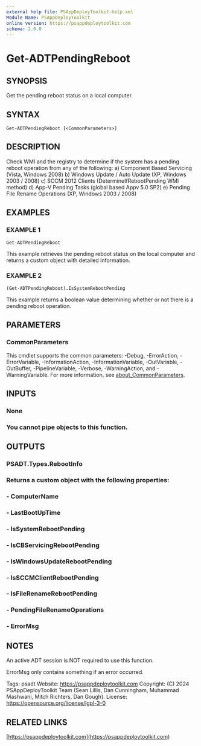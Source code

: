 ```yaml
---
external help file: PSAppDeployToolkit-help.xml
Module Name: PSAppDeployToolkit
online version: https://psappdeploytoolkit.com
schema: 2.0.0
---
```


# Get-ADTPendingReboot

## SYNOPSIS
Get the pending reboot status on a local computer.

## SYNTAX

```
Get-ADTPendingReboot [<CommonParameters>]
```

## DESCRIPTION
Check WMI and the registry to determine if the system has a pending reboot operation from any of the following:
a) Component Based Servicing (Vista, Windows 2008)
b) Windows Update / Auto Update (XP, Windows 2003 / 2008)
c) SCCM 2012 Clients (DetermineIfRebootPending WMI method)
d) App-V Pending Tasks (global based Appv 5.0 SP2)
e) Pending File Rename Operations (XP, Windows 2003 / 2008)

## EXAMPLES

### EXAMPLE 1
```
Get-ADTPendingReboot
```

This example retrieves the pending reboot status on the local computer and returns a custom object with detailed information.

### EXAMPLE 2
```
(Get-ADTPendingReboot).IsSystemRebootPending
```

This example returns a boolean value determining whether or not there is a pending reboot operation.

## PARAMETERS

### CommonParameters
This cmdlet supports the common parameters: -Debug, -ErrorAction, -ErrorVariable, -InformationAction, -InformationVariable, -OutVariable, -OutBuffer, -PipelineVariable, -Verbose, -WarningAction, and -WarningVariable. For more information, see [about_CommonParameters](http://go.microsoft.com/fwlink/?LinkID=113216).

## INPUTS

### None
### You cannot pipe objects to this function.
## OUTPUTS

### PSADT.Types.RebootInfo
### Returns a custom object with the following properties:
### - ComputerName
### - LastBootUpTime
### - IsSystemRebootPending
### - IsCBServicingRebootPending
### - IsWindowsUpdateRebootPending
### - IsSCCMClientRebootPending
### - IsFileRenameRebootPending
### - PendingFileRenameOperations
### - ErrorMsg
## NOTES
An active ADT session is NOT required to use this function.

ErrorMsg only contains something if an error occurred.

Tags: psadt
Website: https://psappdeploytoolkit.com
Copyright: (C) 2024 PSAppDeployToolkit Team (Sean Lillis, Dan Cunningham, Muhammad Mashwani, Mitch Richters, Dan Gough).
License: https://opensource.org/license/lgpl-3-0

## RELATED LINKS

[https://psappdeploytoolkit.com](https://psappdeploytoolkit.com)
